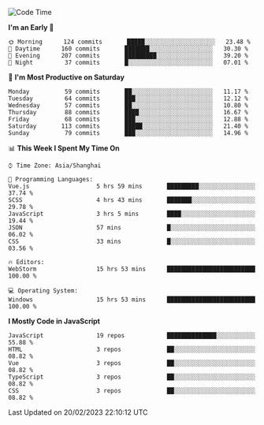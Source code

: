 <!--START_SECTION:waka-->
![Code Time](http://img.shields.io/badge/Code%20Time-2%2C109%20hrs%2047%20mins-blue)

**I'm an Early 🐤** 

```text
🌞 Morning      124 commits       █████░░░░░░░░░░░░░░░░░░░░   23.48 % 
🌆 Daytime      160 commits       ███████░░░░░░░░░░░░░░░░░░   30.30 % 
🌃 Evening      207 commits       █████████░░░░░░░░░░░░░░░░   39.20 % 
🌙 Night         37 commits       █░░░░░░░░░░░░░░░░░░░░░░░░   07.01 % 

```
📅 **I'm Most Productive on Saturday** 

```text
Monday          59 commits       ██░░░░░░░░░░░░░░░░░░░░░░░   11.17 % 
Tuesday         64 commits       ███░░░░░░░░░░░░░░░░░░░░░░   12.12 % 
Wednesday       57 commits       ██░░░░░░░░░░░░░░░░░░░░░░░   10.80 % 
Thursday        88 commits       ████░░░░░░░░░░░░░░░░░░░░░   16.67 % 
Friday          68 commits       ███░░░░░░░░░░░░░░░░░░░░░░   12.88 % 
Saturday       113 commits       █████░░░░░░░░░░░░░░░░░░░░   21.40 % 
Sunday          79 commits       ███░░░░░░░░░░░░░░░░░░░░░░   14.96 % 

```


📊 **This Week I Spent My Time On** 

```text
⌚︎ Time Zone: Asia/Shanghai

💬 Programming Languages: 
Vue.js                   5 hrs 59 mins       █████████░░░░░░░░░░░░░░░░   37.74 % 
SCSS                     4 hrs 43 mins       ███████░░░░░░░░░░░░░░░░░░   29.78 % 
JavaScript               3 hrs 5 mins        ████░░░░░░░░░░░░░░░░░░░░░   19.44 % 
JSON                     57 mins             █░░░░░░░░░░░░░░░░░░░░░░░░   06.02 % 
CSS                      33 mins             █░░░░░░░░░░░░░░░░░░░░░░░░   03.56 % 

🔥 Editors: 
WebStorm                 15 hrs 53 mins      █████████████████████████   100.00 % 

💻 Operating System: 
Windows                  15 hrs 53 mins      █████████████████████████   100.00 % 

```

**I Mostly Code in JavaScript** 

```text
JavaScript               19 repos            ██████████████░░░░░░░░░░░   55.88 % 
HTML                     3 repos             ██░░░░░░░░░░░░░░░░░░░░░░░   08.82 % 
Vue                      3 repos             ██░░░░░░░░░░░░░░░░░░░░░░░   08.82 % 
TypeScript               3 repos             ██░░░░░░░░░░░░░░░░░░░░░░░   08.82 % 
CSS                      3 repos             ██░░░░░░░░░░░░░░░░░░░░░░░   08.82 % 

```



 Last Updated on 20/02/2023 22:10:12 UTC
<!--END_SECTION:waka-->

<!--
**likaiqiang/likaiqiang** is a ✨ _special_ ✨ repository because its `README.md` (this file) appears on your GitHub profile.

Here are some ideas to get you started:

- 🔭 I’m currently working on ...
- 🌱 I’m currently learning ...
- 👯 I’m looking to collaborate on ...
- 🤔 I’m looking for help with ...
- 💬 Ask me about ...
- 📫 How to reach me: ...
- 😄 Pronouns: ...
- ⚡ Fun fact: ...
-->
